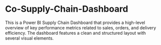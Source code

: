 # Co-Supply-Chain-Dashboard
This is a Power BI Supply Chain Dashboard that provides a high-level overview of key performance metrics related to sales, orders, and delivery efficiency. The dashboard features a clean and structured layout with several visual elements.
